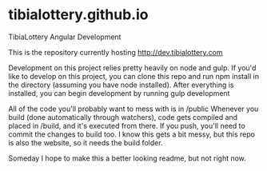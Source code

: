 # tibialottery.github.io
TibiaLottery Angular Development

This is the repository currently hosting http://dev.tibialottery.com

Development on this project relies pretty heavily on node and gulp.
If you'd like to develop on this project, you can clone this repo and run npm install in the directory (assuming you have node installed).
After everything is installed, you can begin development by running gulp development

All of the code you'll probably want to mess with is in /public
Whenever you build (done automatically through watchers), code gets compiled and placed in /build, and it's executed from there.
If you push, you'll need to commit the changes to build too. I know this gets a bit messy, but this repo is also the website, so it needs the build folder.

Someday I hope to make this a better looking readme, but not right now.
